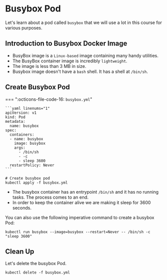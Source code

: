 # Busybox Pod

Let's learn about a pod called `busybox` that we will use a lot in this course for various purposes.

## Introduction to Busybox Docker Image

- BusyBox image is a `Linux-based` image containing many handy utilities.
- The BusyBox container image is incredibly `lightweight`.
- The image is less than 3 MB in size.
- Busybox image doesn't have a `bash` shell. It has a shell at `/bin/sh`.


## Create Busybox Pod

=== ":octicons-file-code-16: `busybox.yml`"

    ```yaml linenums="1"
    apiVersion: v1
    kind: Pod
    metadata:
      name: busybox
    spec:
      containers:
      - name: busybox
        image: busybox
        args:
          - /bin/sh
          - -c
          - sleep 3600
      restartPolicy: Never
    ```

```
# Create busybox pod
kubectl apply -f busybox.yml
```

- The busybox container has an entrypoint `/bin/sh` and it has no running tasks. The process comes to an end.
- In order to keep the container alive we are making it sleep for 3600 seconds.

You can also use the following imperative command to create a busybox Pod:

```
kubectl run busybox --image=busybox --restart=Never -- /bin/sh -c "sleep 3600"
```

## Clean Up

Let's delete the busybox Pod.

```
kubectl delete -f busybox.yml
```